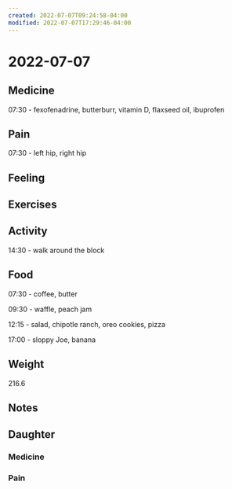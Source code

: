 ```yaml
---
created: 2022-07-07T09:24:58-04:00
modified: 2022-07-07T17:29:46-04:00
---
```


# 2022-07-07

## Medicine

07:30 - fexofenadrine, butterburr, vitamin D, flaxseed oil, ibuprofen 

## Pain

07:30 - left hip, right hip


## Feeling


## Exercises


## Activity

14:30 - walk around the block

## Food

07:30 - coffee, butter

09:30 - waffle, peach jam

12:15 - salad, chipotle ranch, oreo cookies, pizza

17:00 - sloppy Joe, banana

## Weight

216.6


## Notes


## Daughter

### Medicine


### Pain
